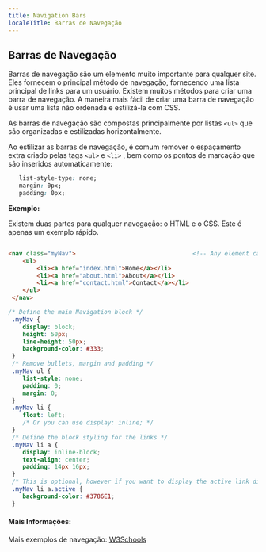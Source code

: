```yaml
---
title: Navigation Bars
localeTitle: Barras de Navegação
---
```

## Barras de Navegação

Barras de navegação são um elemento muito importante para qualquer site. Eles fornecem o principal método de navegação, fornecendo uma lista principal de links para um usuário. Existem muitos métodos para criar uma barra de navegação. A maneira mais fácil de criar uma barra de navegação é usar uma lista não ordenada e estilizá-la com CSS.

As barras de navegação são compostas principalmente por listas `<ul>` que são organizadas e estilizadas horizontalmente.

Ao estilizar as barras de navegação, é comum remover o espaçamento extra criado pelas tags `<ul>` e `<li>` , bem como os pontos de marcação que são inseridos automaticamente:

```css
   list-style-type: none; 
   margin: 0px; 
   padding: 0px; 
```

**Exemplo:**

Existem duas partes para qualquer navegação: o HTML e o CSS. Este é apenas um exemplo rápido.

```html

<nav class="myNav">                                 <!-- Any element can be used here --> 
    <ul> 
        <li><a href="index.html">Home</a></li> 
        <li><a href="about.html">About</a></li> 
        <li><a href="contact.html">Contact</a></li> 
    </ul> 
 </nav> 
```

```css
/* Define the main Navigation block */ 
 .myNav { 
    display: block; 
    height: 50px; 
    line-height: 50px; 
    background-color: #333; 
 } 
 /* Remove bullets, margin and padding */ 
 .myNav ul { 
    list-style: none; 
    padding: 0; 
    margin: 0; 
 } 
 .myNav li { 
    float: left; 
    /* Or you can use display: inline; */ 
 } 
 /* Define the block styling for the links */ 
 .myNav li a { 
    display: inline-block; 
    text-align: center; 
    padding: 14px 16px; 
 } 
 /* This is optional, however if you want to display the active link differently apply a background to it */ 
 .myNav li a.active { 
    background-color: #3786E1; 
 } 
```

#### Mais Informações:

Mais exemplos de navegação: [W3Schools](https://www.w3schools.com/css/css_navbar.asp)